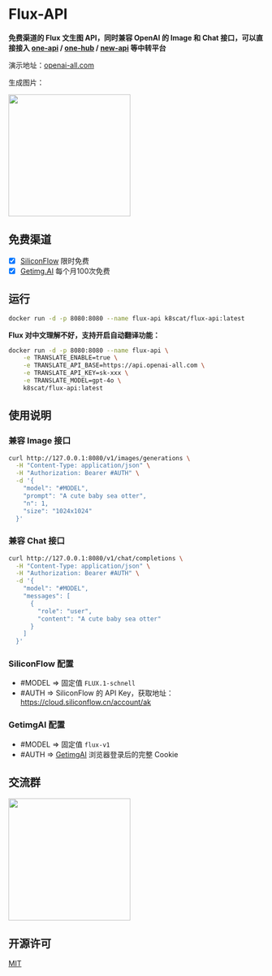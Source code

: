 # Flux-API

**免费渠道的 Flux 文生图 API，同时兼容 OpenAI 的 Image 和 Chat 接口，可以直接接入 [one-api](https://github.com/songquanpeng/one-api) / [one-hub](https://github.com/MartialBE/one-hub) / [new-api](https://github.com/Calcium-Ion/new-api) 等中转平台**

演示地址：[openai-all.com](https://openai-all.com)

生成图片：

<img src="https://chat.ggemini.pro/a-cute-baby-sea-otter.png" width="240">

## 免费渠道

- [x] [SiliconFlow](https://docs.siliconflow.cn/reference/black-forest-labsflux1-schnell) 限时免费
- [x] [Getimg.AI](https://getimg.ai/pricing) 每个月100次免费

## 运行

```bash
docker run -d -p 8080:8080 --name flux-api k8scat/flux-api:latest
```

**Flux 对中文理解不好，支持开启自动翻译功能：**

```bash
docker run -d -p 8080:8080 --name flux-api \
    -e TRANSLATE_ENABLE=true \
    -e TRANSLATE_API_BASE=https://api.openai-all.com \
    -e TRANSLATE_API_KEY=sk-xxx \
    -e TRANSLATE_MODEL=gpt-4o \
    k8scat/flux-api:latest
```

## 使用说明

### 兼容 Image 接口

```bash
curl http://127.0.0.1:8080/v1/images/generations \
  -H "Content-Type: application/json" \
  -H "Authorization: Bearer #AUTH" \
  -d '{
    "model": "#MODEL",
    "prompt": "A cute baby sea otter",
    "n": 1,
    "size": "1024x1024"
  }'
```

### 兼容 Chat 接口

```bash
curl http://127.0.0.1:8080/v1/chat/completions \
  -H "Content-Type: application/json" \
  -H "Authorization: Bearer #AUTH" \
  -d '{
    "model": "#MODEL",
    "messages": [
      {
        "role": "user",
        "content": "A cute baby sea otter"
      }
    ]
  }'
```

### SiliconFlow 配置

- #MODEL => 固定值 `FLUX.1-schnell`
- #AUTH => SiliconFlow 的 API Key，获取地址：https://cloud.siliconflow.cn/account/ak

### GetimgAI 配置

- #MODEL => 固定值 `flux-v1`
- #AUTH => [GetimgAI](https://getimg.ai/text-to-image) 浏览器登录后的完整 Cookie

## 交流群

<img src="https://chat.ggemini.pro/flux-api.jpg" width="240" />

## 开源许可

[MIT](./LICENSE)
